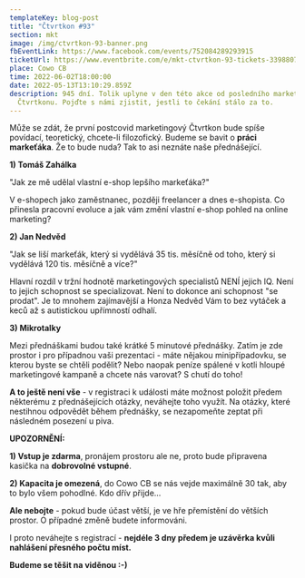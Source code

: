 ```yaml
---
templateKey: blog-post
title: "Čtvrtkon #93"
section: mkt
image: /img/ctvrtkon-93-banner.png
fbEventLink: https://www.facebook.com/events/752084289293915
ticketUrl: https://www.eventbrite.com/e/mkt-ctvrtkon-93-tickets-339880781567
place: Cowo CB
time: 2022-06-02T18:00:00
date: 2022-05-13T13:10:29.859Z
description: 945 dní. Tolik uplyne v den této akce od posledního marketingového
  Čtvrtkonu. Pojďte s námi zjistit, jestli to čekání stálo za to.
---
```

Může se zdát, že první postcovid marketingový Čtvrtkon bude spíše povídací, teoretický, chcete-li filozofický. Budeme se bavit o **práci markeťáka**. Že to bude nuda? Tak to asi neznáte naše přednášející.

**1) Tomáš Zahálka**

"Jak ze mě udělal vlastní e-shop lepšího markeťáka?"

V e-shopech jako zaměstnanec, později freelancer a dnes e-shopista. Co přinesla pracovní evoluce a jak vám změní vlastní e-shop pohled na online marketing?

**2) Jan Nedvěd**

"Jak se liší markeťák, který si vydělává 35 tis. měsíčně od toho, který si vydělává 120 tis. měsíčně a více?"

Hlavní rozdíl v tržní hodnotě marketingových specialistů NENÍ jejich IQ. Není to jejich schopnost se specializovat. Není to dokonce ani schopnost "se prodat". Je to mnohem zajímavější a Honza Nedvěd Vám to bez vytáček a keců až s autistickou upřímností odhalí.

**3) Mikrotalky**

Mezi přednáškami budou také krátké 5 minutové přednášky. Zatím je zde prostor i pro případnou vaši prezentaci - máte nějakou minipřípadovku, se kterou byste se chtěli podělit? Nebo naopak peníze spálené v kotli hloupé marketingové kampaně a chcete nás varovat? S chutí do toho!

**A to ještě není vše** - v registraci k události máte možnost položit předem některému z přednášejících otázky, neváhejte toho využít. Na otázky, které nestihnou odpovědět během přednášky, se nezapomeňte zeptat při následném posezení u piva.

**UPOZORNĚNÍ:**

**1) Vstup je zdarma**, pronájem prostoru ale ne, proto bude připravena kasička na **dobrovolné vstupné**.

**2) Kapacita je omezená**, do Cowo CB se nás vejde maximálně 30 tak, aby to bylo všem pohodlné. Kdo dřív přijde...

**Ale nebojte** - pokud bude účast větší, je ve hře přemístění do větších prostor. O případné změně budete informováni.

I proto neváhejte s registrací - **nejdéle 3 dny předem je uzávěrka kvůli nahlášení přesného počtu míst.**

**Budeme se těšit na viděnou :-)**